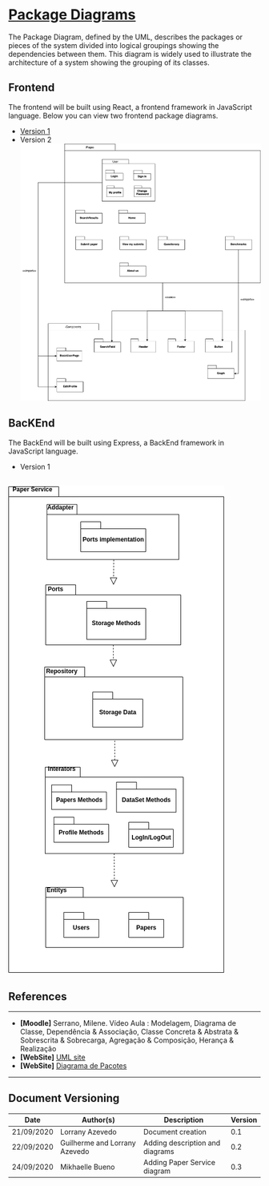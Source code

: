 <span id="dc"></span>
# **<a href="#dc">Package Diagrams</a>**

The Package Diagram, defined by the UML, describes the packages or pieces of the system divided into logical groupings showing the dependencies between them. This diagram is widely used to illustrate the architecture of a system showing the grouping of its classes.

## Frontend

The frontend will be built using React, a frontend framework in JavaScript language. Below you can view two frontend package diagrams.

- [Version 1](./images/structure.jpg)
- Version 2
![Versão2](./images/pages_component.png)


## BacKEnd
The BackEnd will be built using Express, a BackEnd framework in JavaScript language.

- Version 1
  
![backPackageDiagram](./images/backPackageDiagram.png)
---
## References
---


- **[Moodle]** Serrano, Milene. Vídeo Aula : Modelagem, Diagrama de Classe, Dependência & Associação, Classe Concreta & Abstrata & Sobrescrita & Sobrecarga, Agregação & Composição, Herança & Realização
- **[WebSite]** <a href="https://www.uml-diagrams.org/package-diagrams-overview.html">UML site</a>
- **[WebSite]** <a href="https://homepages.dcc.ufmg.br/~amendes/GlossarioUML/glossario/conteudo/pacotes/diagrama_de_pacotes.htm">Diagrama de Pacotes</a>


---

## Document Versioning

| Date | Author(s) | Description | Version |
|------|-------|-----------|--------|
| 21/09/2020 | Lorrany Azevedo | Document creation | 0.1 |
| 22/09/2020 | Guilherme and Lorrany Azevedo | Adding description and diagrams | 0.2 |
| 24/09/2020 | Mikhaelle Bueno| Adding Paper Service diagram | 0.3 |

